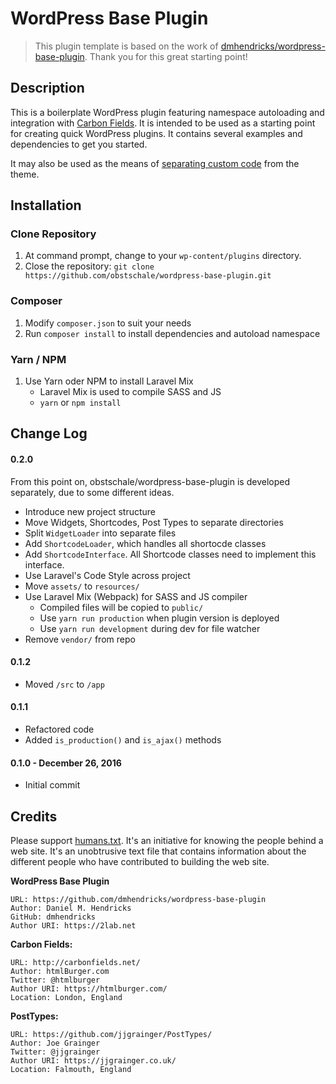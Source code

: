 # WordPress Base Plugin

> This plugin template is based on the work of [dmhendricks/wordpress-base-plugin](https://github.com/dmhendricks/wordpress-base-plugin). Thank you for this great starting point!


## Description

This is a boilerplate WordPress plugin featuring namespace autoloading and integration with [Carbon Fields](https://github.com/htmlburger/carbon-fields). It is intended to be used as a starting point for creating quick WordPress plugins. It contains several examples and dependencies to get you started.

It may also be used as the means of [separating custom code](http://www.billerickson.net/core-functionality-plugin/) from the theme.

## Installation

### Clone Repository

1. At command prompt, change to your `wp-content/plugins` directory.
1. Close the repository: `git clone https://github.com/obstschale/wordpress-base-plugin.git`

### Composer

1. Modify `composer.json` to suit your needs
1. Run `composer install` to install dependencies and autoload namespace

### Yarn / NPM

1. Use Yarn oder NPM to install Laravel Mix
	- Laravel Mix is used to compile SASS and JS
	- `yarn` or `npm install`

## Change Log

#### 0.2.0
From this point on, obstschale/wordpress-base-plugin is developed separately, due to some different ideas.

* Introduce new project structure
* Move Widgets, Shortcodes, Post Types to separate directories
* Split `WidgetLoader` into separate files
* Add `ShortcodeLoader`, which handles all shortocde classes
* Add `ShortcodeInterface`. All Shortcode classes need to implement this interface.
* Use Laravel's Code Style across project
* Move `assets/` to `resources/`
* Use Laravel Mix (Webpack) for SASS and JS compiler
  * Compiled files will be copied to `public/`
  * Use `yarn run production` when plugin version is deployed
  * Use `yarn run development` during dev for file watcher
* Remove `vendor/` from repo

#### 0.1.2

* Moved `/src` to `/app`

#### 0.1.1

* Refactored code
* Added `is_production()` and `is_ajax()` methods

#### 0.1.0 - December 26, 2016

* Initial commit

## Credits

Please support [humans.txt](http://humanstxt.org/). It's an initiative for knowing the people behind a web site. It's an unobtrusive text file that contains information about the different people who have contributed to building the web site.

**WordPress Base Plugin**

	URL: https://github.com/dmhendricks/wordpress-base-plugin
	Author: Daniel M. Hendricks
	GitHub: dmhendricks
	Author URI: https://2lab.net

**Carbon Fields:**

	URL: http://carbonfields.net/
	Author: htmlBurger.com
	Twitter: @htmlburger
	Author URI: https://htmlburger.com/
	Location: London, England

**PostTypes:**

	URL: https://github.com/jjgrainger/PostTypes/
	Author: Joe Grainger
	Twitter: @jjgrainger
	Author URI: https://jjgrainger.co.uk/
	Location: Falmouth, England
